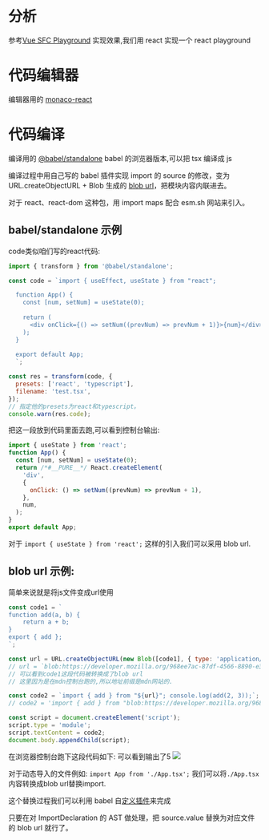 # 分析

参考[Vue SFC Playground](https://play.vuejs.org/) 实现效果,我们用 react 实现一个 react playground

# 代码编辑器

编辑器用的 [monaco-react](https://github.com/suren-atoyan/monaco-react#readme)

# 代码编译

编译用的 [@babel/standalone](https://babeljs.io/docs/babel-standalone) babel 的浏览器版本,可以把 tsx 编译成 js

编译过程中用自己写的 babel 插件实现 import 的 source 的修改，变为 URL.createObjectURL + Blob 生成的 [blob url](https://developer.mozilla.org/en-US/docs/Web/API/Blob#creating_a_url_representing_the_contents_of_a_typed_array)，把模块内容内联进去。

对于 react、react-dom 这种包，用 import maps 配合 esm.sh 网站来引入。

## babel/standalone 示例

code类似咱们写的react代码:

```js
import { transform } from '@babel/standalone';

const code = `import { useEffect, useState } from "react";

  function App() {
    const [num, setNum] = useState(0);
  
    return (
      <div onClick={() => setNum((prevNum) => prevNum + 1)}>{num}</div>
    );
  }
  
  export default App;
  `;

const res = transform(code, {
  presets: ['react', 'typescript'],
  filename: 'test.tsx',
});
// 指定他的presets为react和typescript。
console.warn(res.code);
```

把这一段放到代码里面去跑,可以看到控制台输出:

```js
import { useState } from 'react';
function App() {
  const [num, setNum] = useState(0);
  return /*#__PURE__*/ React.createElement(
    'div',
    {
      onClick: () => setNum((prevNum) => prevNum + 1),
    },
    num,
  );
}
export default App;
```

对于 `import { useState } from 'react';` 这样的引入我们可以采用 blob url.

## blob url 示例:

简单来说就是将js文件变成url使用

```js
const code1 = `
function add(a, b) {
    return a + b;
}
export { add };
`;

const url = URL.createObjectURL(new Blob([code1], { type: 'application/javascript' }));
// url = `blob:https://developer.mozilla.org/968ee7ac-87df-4566-8890-e388d67fed8d`
// 可以看到code1这段代码被转换成了blob url
// 这里因为是在mdn控制台跑的,所以地址前缀是mdn网站的.

const code2 = `import { add } from "${url}"; console.log(add(2, 3));`;
// code2 = 'import { add } from "blob:https://developer.mozilla.org/968ee7ac-87df-4566-8890-e388d67fed8d"; console.log(add(2, 3));'

const script = document.createElement('script');
script.type = 'module';
script.textContent = code2;
document.body.appendChild(script);
```

在浏览器控制台跑下这段代码如下: 可以看到输出了5 ![](https://png.zjiaxiang.cn/blog/202410010102112.png)

对于动态导入的文件例如: `import App from './App.tsx';` 我们可以将`./App.tsx` 内容转换成blob url替换import.

这个替换过程我们可以利用 babel 自[定义插件](https://babeljs.io/docs/babel-standalone#custom-plugins)来完成

只要在对 ImportDeclaration 的 AST 做处理，把 source.value 替换为对应文件的 blob url 就行了。

```

```
